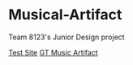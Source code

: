 # Musical-Artifact
Team 8123's Junior Design project

[Test Site](https://thanhanle.github.io/Musical-Artifact/index.html)
[GT Music Artifact](http://gtmusicartifact.s3-website-us-east-1.amazonaws.com/)
